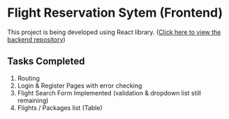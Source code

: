 # Flight Reservation Sytem (Frontend)

This project is being developed using React library.
([Click here to view the backend repository](https://github.com/CachingNik/CP2-FRS-Backend))

## Tasks Completed

1. Routing
2. Login & Register Pages with error checking
3. Flight Search Form Implemented (validation & dropdown list still remaining)
4. Flights / Packages list (Table)
